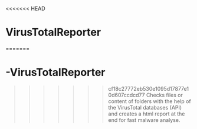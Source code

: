 <<<<<<< HEAD
# VirusTotalReporter
=======
# -VirusTotalReporter
>>>>>>> cf18c27772eb530e1095d17877e10d607ccdcd77
Checks files or content of folders with the help of the VirusTotal databases (API) and creates a html report at the end for fast malware analyse.
